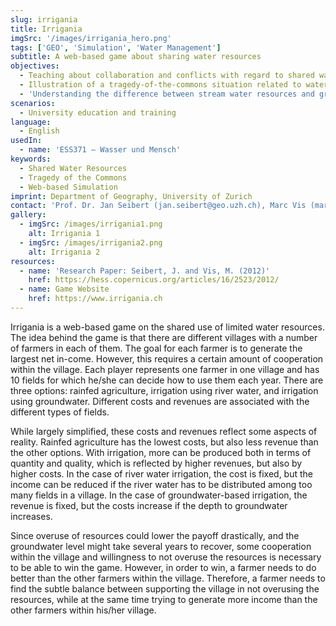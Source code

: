 ```yaml
---
slug: irrigania
title: Irrigania
imgSrc: '/images/irrigania_hero.png'
tags: ['GEO', 'Simulation', 'Water Management']
subtitle: A web-based game about sharing water resources
objectives:
  - Teaching about collaboration and conflicts with regard to shared water resources
  - Illustration of a tragedy-of-the-commons situation related to water management
  - 'Understanding the difference between stream water resources and groundwater resources in their response to overuse and their potential recovery'
scenarios:
  - University education and training
language:
  - English
usedIn:
  - name: 'ESS371 – Wasser und Mensch'
keywords:
  - Shared Water Resources
  - Tragedy of the Commons
  - Web-based Simulation
imprint: Department of Geography, University of Zurich
contact: 'Prof. Dr. Jan Seibert (jan.seibert@geo.uzh.ch), Marc Vis (marc.vis@geo.uzh.ch), Hydrology and Climate, Department of Geography'
gallery:
  - imgSrc: /images/irrigania1.png
    alt: Irrigania 1
  - imgSrc: /images/irrigania2.png
    alt: Irrigania 2
resources:
  - name: 'Research Paper: Seibert, J. and Vis, M. (2012)'
    href: https://hess.copernicus.org/articles/16/2523/2012/
  - name: Game Website
    href: https://www.irrigania.ch
---
```


Irrigania is a web-based game on the shared use of limited water resources. The idea behind the game is that there are different villages with a number of farmers in each of them. The goal for each farmer is to generate the largest net in-come. However, this requires a certain amount of cooperation within the village. Each player represents one farmer in one village and has 10 fields for which he/she can decide how to use them each year. There are three options: rainfed agriculture, irrigation using river water, and irrigation using groundwater. Different costs and revenues are associated with the different types of fields. 

While largely simplified, these costs and revenues reflect some aspects of reality. Rainfed agriculture has the lowest costs, but also less revenue than the other options. With irrigation, more can be produced both in terms of quantity and quality, which is reflected by higher revenues, but also by higher costs. In the case of river water irrigation, the cost is fixed, but the income can be reduced if the river water has to be distributed among too many fields in a village. In the case of groundwater-based irrigation, the revenue is fixed, but the costs increase if the depth to groundwater increases.

Since overuse of resources could lower the payoff drastically, and the groundwater level might take several years to recover, some cooperation within the village and willingness to not overuse the resources is necessary to be able to win the game. However, in order to win, a farmer needs to do better than the other farmers within the village. Therefore, a farmer needs to find the subtle balance between supporting the village in not overusing the resources, while at the same time trying to generate more income than the other farmers within his/her village.
